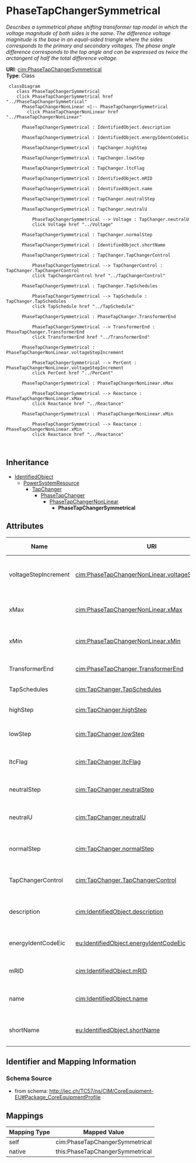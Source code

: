 # PhaseTapChangerSymmetrical


_Describes a symmetrical phase shifting transformer tap model in which the voltage magnitude of both sides is the same. The difference voltage magnitude is the base in an equal-sided triangle where the sides corresponds to the primary and secondary voltages. The phase angle difference corresponds to the top angle and can be expressed as twice the arctangent of half the total difference voltage._





**URI**: [cim:PhaseTapChangerSymmetrical](http://iec.ch/TC57/CIM100#PhaseTapChangerSymmetrical)<br />
**Type**: Class




```mermaid
 classDiagram
    class PhaseTapChangerSymmetrical
    click PhaseTapChangerSymmetrical href "../PhaseTapChangerSymmetrical"
      PhaseTapChangerNonLinear <|-- PhaseTapChangerSymmetrical
        click PhaseTapChangerNonLinear href "../PhaseTapChangerNonLinear"
      
      PhaseTapChangerSymmetrical : IdentifiedObject.description
        
      PhaseTapChangerSymmetrical : IdentifiedObject.energyIdentCodeEic
        
      PhaseTapChangerSymmetrical : TapChanger.highStep
        
      PhaseTapChangerSymmetrical : TapChanger.lowStep
        
      PhaseTapChangerSymmetrical : TapChanger.ltcFlag
        
      PhaseTapChangerSymmetrical : IdentifiedObject.mRID
        
      PhaseTapChangerSymmetrical : IdentifiedObject.name
        
      PhaseTapChangerSymmetrical : TapChanger.neutralStep
        
      PhaseTapChangerSymmetrical : TapChanger.neutralU
        
          PhaseTapChangerSymmetrical --> Voltage : TapChanger.neutralU
          click Voltage href "../Voltage"
        
      PhaseTapChangerSymmetrical : TapChanger.normalStep
        
      PhaseTapChangerSymmetrical : IdentifiedObject.shortName
        
      PhaseTapChangerSymmetrical : TapChanger.TapChangerControl
        
          PhaseTapChangerSymmetrical --> TapChangerControl : TapChanger.TapChangerControl
          click TapChangerControl href "../TapChangerControl"
        
      PhaseTapChangerSymmetrical : TapChanger.TapSchedules
        
          PhaseTapChangerSymmetrical --> TapSchedule : TapChanger.TapSchedules
          click TapSchedule href "../TapSchedule"
        
      PhaseTapChangerSymmetrical : PhaseTapChanger.TransformerEnd
        
          PhaseTapChangerSymmetrical --> TransformerEnd : PhaseTapChanger.TransformerEnd
          click TransformerEnd href "../TransformerEnd"
        
      PhaseTapChangerSymmetrical : PhaseTapChangerNonLinear.voltageStepIncrement
        
          PhaseTapChangerSymmetrical --> PerCent : PhaseTapChangerNonLinear.voltageStepIncrement
          click PerCent href "../PerCent"
        
      PhaseTapChangerSymmetrical : PhaseTapChangerNonLinear.xMax
        
          PhaseTapChangerSymmetrical --> Reactance : PhaseTapChangerNonLinear.xMax
          click Reactance href "../Reactance"
        
      PhaseTapChangerSymmetrical : PhaseTapChangerNonLinear.xMin
        
          PhaseTapChangerSymmetrical --> Reactance : PhaseTapChangerNonLinear.xMin
          click Reactance href "../Reactance"
        
      
```





## Inheritance
* [IdentifiedObject](IdentifiedObject.md)
    * [PowerSystemResource](PowerSystemResource.md)
        * [TapChanger](TapChanger.md)
            * [PhaseTapChanger](PhaseTapChanger.md)
                * [PhaseTapChangerNonLinear](PhaseTapChangerNonLinear.md)
                    * **PhaseTapChangerSymmetrical**



## Attributes


| Name | URI | Cardinality and Range | Description | Inheritance |
| ---  | --- | --- | --- | --- |
| voltageStepIncrement | [cim:PhaseTapChangerNonLinear.voltageStepIncrement](http://iec.ch/TC57/CIM100#PhaseTapChangerNonLinear.voltageStepIncrement) | 1 <br />  [PerCent](PerCent.md)  | The voltage step increment on the out of phase winding (the PowerTransformerE... | [PhaseTapChangerNonLinear](PhaseTapChangerNonLinear.md) |
| xMax | [cim:PhaseTapChangerNonLinear.xMax](http://iec.ch/TC57/CIM100#PhaseTapChangerNonLinear.xMax) | 1 <br />  [Reactance](Reactance.md)  | The reactance depends on the tap position according to a "u" shaped curve | [PhaseTapChangerNonLinear](PhaseTapChangerNonLinear.md) |
| xMin | [cim:PhaseTapChangerNonLinear.xMin](http://iec.ch/TC57/CIM100#PhaseTapChangerNonLinear.xMin) | 1 <br />  [Reactance](Reactance.md)  | The reactance depend on the tap position according to a "u" shaped curve | [PhaseTapChangerNonLinear](PhaseTapChangerNonLinear.md) |
| TransformerEnd | [cim:PhaseTapChanger.TransformerEnd](http://iec.ch/TC57/CIM100#PhaseTapChanger.TransformerEnd) | 1 <br />  [TransformerEnd](TransformerEnd.md)  | Transformer end to which this phase tap changer belongs | [PhaseTapChanger](PhaseTapChanger.md) |
| TapSchedules | [cim:TapChanger.TapSchedules](http://iec.ch/TC57/CIM100#TapChanger.TapSchedules) | * <br />  [TapSchedule](TapSchedule.md)  | A TapChanger can have TapSchedules | [TapChanger](TapChanger.md) |
| highStep | [cim:TapChanger.highStep](http://iec.ch/TC57/CIM100#TapChanger.highStep) | 1 <br />  integer  | Highest possible tap step position, advance from neutral | [TapChanger](TapChanger.md) |
| lowStep | [cim:TapChanger.lowStep](http://iec.ch/TC57/CIM100#TapChanger.lowStep) | 1 <br />  integer  | Lowest possible tap step position, retard from neutral | [TapChanger](TapChanger.md) |
| ltcFlag | [cim:TapChanger.ltcFlag](http://iec.ch/TC57/CIM100#TapChanger.ltcFlag) | 1 <br />  boolean  | Specifies whether or not a TapChanger has load tap changing capabilities | [TapChanger](TapChanger.md) |
| neutralStep | [cim:TapChanger.neutralStep](http://iec.ch/TC57/CIM100#TapChanger.neutralStep) | 1 <br />  integer  | The neutral tap step position for this winding | [TapChanger](TapChanger.md) |
| neutralU | [cim:TapChanger.neutralU](http://iec.ch/TC57/CIM100#TapChanger.neutralU) | 1 <br />  [Voltage](Voltage.md)  | Voltage at which the winding operates at the neutral tap setting | [TapChanger](TapChanger.md) |
| normalStep | [cim:TapChanger.normalStep](http://iec.ch/TC57/CIM100#TapChanger.normalStep) | 1 <br />  integer  | The tap step position used in "normal" network operation for this winding | [TapChanger](TapChanger.md) |
| TapChangerControl | [cim:TapChanger.TapChangerControl](http://iec.ch/TC57/CIM100#TapChanger.TapChangerControl) | 0..1 <br />  [TapChangerControl](TapChangerControl.md)  | The regulating control scheme in which this tap changer participates | [TapChanger](TapChanger.md) |
| description | [cim:IdentifiedObject.description](http://iec.ch/TC57/CIM100#IdentifiedObject.description) | 0..1 <br />  string  | The description is a free human readable text describing or naming the object | [IdentifiedObject](IdentifiedObject.md) |
| energyIdentCodeEic | [eu:IdentifiedObject.energyIdentCodeEic](http://iec.ch/TC57/CIM100-European#IdentifiedObject.energyIdentCodeEic) | 0..1 <br />  string  | The attribute is used for an exchange of the EIC code (Energy identification ... | [IdentifiedObject](IdentifiedObject.md) |
| mRID | [cim:IdentifiedObject.mRID](http://iec.ch/TC57/CIM100#IdentifiedObject.mRID) | 1 <br />  string  | Master resource identifier issued by a model authority | [IdentifiedObject](IdentifiedObject.md) |
| name | [cim:IdentifiedObject.name](http://iec.ch/TC57/CIM100#IdentifiedObject.name) | 1 <br />  string  | The name is any free human readable and possibly non unique text naming the o... | [IdentifiedObject](IdentifiedObject.md) |
| shortName | [eu:IdentifiedObject.shortName](http://iec.ch/TC57/CIM100-European#IdentifiedObject.shortName) | 0..1 <br />  string  | The attribute is used for an exchange of a human readable short name with len... | [IdentifiedObject](IdentifiedObject.md) |









## Identifier and Mapping Information







### Schema Source


* from schema: http://iec.ch/TC57/ns/CIM/CoreEquipment-EU#Package_CoreEquipmentProfile





## Mappings

| Mapping Type | Mapped Value |
| ---  | ---  |
| self | cim:PhaseTapChangerSymmetrical |
| native | this:PhaseTapChangerSymmetrical |




